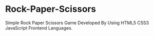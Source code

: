 # Rock-Paper-Scissors
Simple Rock Paper Scissors Game Developed By Using HTML5 CSS3 JavaScript Frontend Languages.
